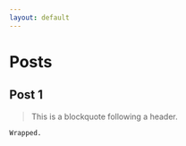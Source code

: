 ```yaml
---
layout: default
---
```


# Posts
## Post 1
> This is a blockquote following a header.



```
Wrapped.
```
